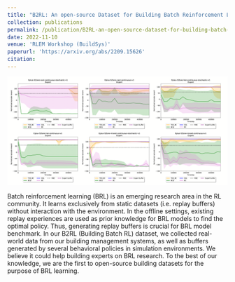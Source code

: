 ```yaml
---
title: "B2RL: An open-source Dataset for Building Batch Reinforcement Learning"
collection: publications
permalink: /publication/B2RL-an-open-source-dataset-for-building-batch-reinforcement-learning
date: 2022-11-10
venue: 'RLEM Workshop (BuildSys)'
paperurl: 'https://arxiv.org/abs/2209.15626'
citation:
---
```

![Learning curves of BRL models learn from expert buffers](/images/B2RL_learning_curves.png)

Batch reinforcement learning (BRL) is an emerging research area
in the RL community. It learns exclusively from static datasets (i.e.
replay buffers) without interaction with the environment. In the
offline settings, existing replay experiences are used as prior knowledge
for BRL models to find the optimal policy. Thus, generating
replay buffers is crucial for BRL model benchmark. In our B2RL
(Building Batch RL) dataset, we collected real-world data from our
building management systems, as well as buffers generated by several
behavioral policies in simulation environments. We believe it
could help building experts on BRL research. To the best of our
knowledge, we are the first to open-source building datasets for the
purpose of BRL learning.